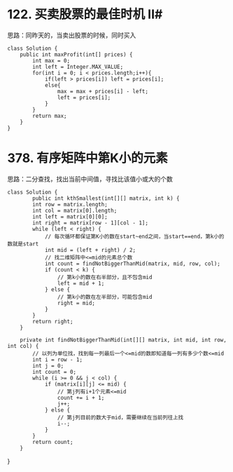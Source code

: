 # 122. 买卖股票的最佳时机 II#
思路：同昨天的，当卖出股票的时候，同时买入

	class Solution {
	    public int maxProfit(int[] prices) {
	        int max = 0;
	        int left = Integer.MAX_VALUE;
	        for(int i = 0; i < prices.length;i++){
	            if(left > prices[i]) left = prices[i];
	            else{
	                max = max + prices[i] - left;
	                left = prices[i]; 
	            }
	        }
	        return max;
	    }
	}

# 378. 有序矩阵中第K小的元素 #

思路：二分查找，找出当前中间值，寻找比该值小或大的个数

	class Solution {
	        public int kthSmallest(int[][] matrix, int k) {
	        int row = matrix.length;
	        int col = matrix[0].length;
	        int left = matrix[0][0];
	        int right = matrix[row - 1][col - 1];
	        while (left < right) {
	            // 每次循环都保证第K小的数在start~end之间，当start==end，第k小的数就是start
	            int mid = (left + right) / 2;
	            // 找二维矩阵中<=mid的元素总个数
	            int count = findNotBiggerThanMid(matrix, mid, row, col);
	            if (count < k) {
	                // 第k小的数在右半部分，且不包含mid
	                left = mid + 1;
	            } else {
	                // 第k小的数在左半部分，可能包含mid
	                right = mid;
	            }
	        }
	        return right;
	    }
	
	    private int findNotBiggerThanMid(int[][] matrix, int mid, int row, int col) {
	        // 以列为单位找，找到每一列最后一个<=mid的数即知道每一列有多少个数<=mid
	        int i = row - 1;
	        int j = 0;
	        int count = 0;
	        while (i >= 0 && j < col) {
	            if (matrix[i][j] <= mid) {
	                // 第j列有i+1个元素<=mid
	                count += i + 1;
	                j++;
	            } else {
	                // 第j列目前的数大于mid，需要继续在当前列往上找
	                i--;
	            }
	        }
	        return count;
	    }

}